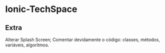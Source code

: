 # Ionic-TechSpace

## Extra

Alterar Splash Screen;
Comentar devidamente o código: classes, métodos, variáveis, algoritmos.
